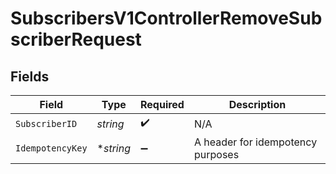 # SubscribersV1ControllerRemoveSubscriberRequest


## Fields

| Field                             | Type                              | Required                          | Description                       |
| --------------------------------- | --------------------------------- | --------------------------------- | --------------------------------- |
| `SubscriberID`                    | *string*                          | :heavy_check_mark:                | N/A                               |
| `IdempotencyKey`                  | **string*                         | :heavy_minus_sign:                | A header for idempotency purposes |